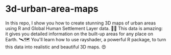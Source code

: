 # 3d-urban-area-maps
In this repo, I show you how to create stunning 3D maps of urban areas using R and Global Human Settlement Layer data. 🎥✨ This data is amazing: it gives you detailed information on the built-up areas for any place on Earth. 🛰️🗺️ You'll learn how to use rayshader, a powerful R package, to turn this data into realistic and beautiful 3D maps. 😍
